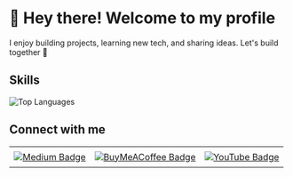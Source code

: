 # 👋 Hey there! Welcome to my profile

I enjoy building projects, learning new tech, and sharing ideas. Let's build together 🚀

## Skills
![Top Languages](https://github-readme-stats.vercel.app/api/top-langs/?username=codexsb&layout=compact&theme=dark)

## Connect with me

<table style="border:none; border-collapse: collapse; width: 100%;">
  <tr style="border:none;">
    <td style="border: none; padding: 8px; text-align: center;">
      <a href="https://medium.com/@codexsb" target="_blank">
        <img src="https://img.shields.io/badge/Medium-Blog-black?style=for-the-badge&logo=medium&logoColor=white" alt="Medium Badge">
      </a>
    </td>
    <td style="border: none; padding: 8px; text-align: center;">
      <a href="https://www.buymeacoffee.com/codexsb" target="_blank">
        <img src="https://img.shields.io/badge/Buy_Me_a_Coffee-Support-yellow?style=for-the-badge&logo=buy-me-a-coffee&logoColor=black" alt="BuyMeACoffee Badge">
      </a>
    </td>
    <td style="border: none; padding: 8px; text-align: center;">
      <a href="https://www.youtube.com/@codexsb" target="_blank">
        <img src="https://img.shields.io/badge/YouTube-Subscribe-red?style=for-the-badge&logo=youtube&logoColor=white" alt="YouTube Badge">
      </a>
    </td>
  </tr>
</table>

